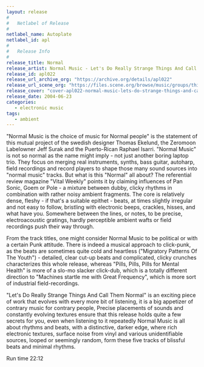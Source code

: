 ```yaml
---
layout: release
#
#   Netlabel of Release
#
netlabel_name: Autoplate
netlabel_id: apl
#
#   Release Info
#
release_title: Normal
release_artist: Normal Music - Let's Do Really Strange Things And Call Them
release_id: apl022
release_url_archive_org: "https://archive.org/details/apl022"
release_url_scene_org: "https://files.scene.org/browse/music/groups/thinner/autoplate/zip/"
release_cover: "cover-apl022-normal-music-lets-do-strange-things-and-call-them-normal.jpg"
release_date: 2004-06-23
categories:
   - electronic music
tags:
   - ambient
---
```

"Normal Music is the choice of music for Normal people" is the statement of this mutual project of the swedish designer Thomas Ekelund, the Zeromoon Labelowner Jeff Surak and the Puerto-Rican Raphael Isarri. "Normal Music" is not so normal as the name might imply - not just another boring laptop trio. They focus on merging real instruments, synths, bass guitar, autoharp, field recordings and record players to shape those many sound sources into "normal music" tracks. But what is this "Normal" all about? The referential review magazine "Vital Weekly" points it by claiming influences of Pan Sonic, Goem or Pole - a mixture between dubby, clicky rhythms in combination with rather noisy ambient fragments. The core is relatively dense, fleshy - if that's a suitable epithet - beats, at times slightly irregular and not easy to follow, bristling with electronic beeps, crackles, hisses, and what have you. Somewhere between the lines, or notes, to be precise, electroacoustic gratings, hardly perceptible ambient wafts or field recordings push their way through.

From the track titles, one might consider Normal Music to be political or with a certain Punk attitude. There is indeed a musical approach to click-punk, as the beats are sometimes quite cold and heartless ("Migratory Patterns Of The Youth") - detailed, clear cut-up beats and complicated, clicky crunches characterizes this whole release, whereas "Pills, Pills, Pills for Mental Health" is more of a slo-mo slacker click-dub, which is a totally different direction to "Machines startle me with Great Frequency", which is more sort of industrial field-recordings.

"Let's Do Really Strange Things And Call Them Normal" is an exciting piece of work that evolves with every more bit of listening, it is a big appetizer of contrary music for contrary people, Precise placements of sounds and constantly evolving textures ensure that this release holds quite a few secrets for you, even when listening to it repeatedly Normal Music is all about rhythms and beats, with a distinctive, darker edge, where rich electronic textures, surface noise from vinyl and various unidentifiable sources, looped or seemingly random, form these five tracks of blissful beats and minimal rhythms.

Run time 22:12